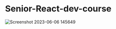 ﻿# Senior-React-dev-course
![Screenshot 2023-06-06 145649](https://github.com/prankush-tech/Senior-React-dev-course/assets/76916192/7981f549-87bd-4731-92bc-04ba0c6cc05c)
